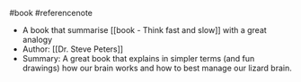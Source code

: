 #book  #referencenote
- A book that summarise [[book - Think fast and slow]] with a great analogy
- Author: [[Dr. Steve Peters]]
- Summary: A great book that explains in simpler terms (and fun drawings) how our brain works and how to best manage our lizard brain. 
